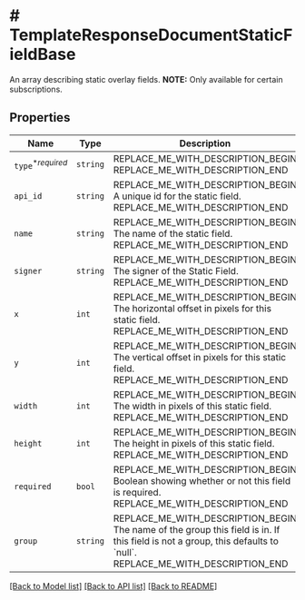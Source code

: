 # # TemplateResponseDocumentStaticFieldBase

An array describing static overlay fields. **NOTE:** Only available for certain subscriptions.

## Properties

Name | Type | Description | Notes
------------ | ------------- | ------------- | -------------
| `type`<sup>*_required_</sup> | ```string``` | REPLACE_ME_WITH_DESCRIPTION_BEGIN  REPLACE_ME_WITH_DESCRIPTION_END |  |
| `api_id` | ```string``` | REPLACE_ME_WITH_DESCRIPTION_BEGIN A unique id for the static field. REPLACE_ME_WITH_DESCRIPTION_END |  |
| `name` | ```string``` | REPLACE_ME_WITH_DESCRIPTION_BEGIN The name of the static field. REPLACE_ME_WITH_DESCRIPTION_END |  |
| `signer` | ```string``` | REPLACE_ME_WITH_DESCRIPTION_BEGIN The signer of the Static Field. REPLACE_ME_WITH_DESCRIPTION_END |  [default to 'me_now'] |
| `x` | ```int``` | REPLACE_ME_WITH_DESCRIPTION_BEGIN The horizontal offset in pixels for this static field. REPLACE_ME_WITH_DESCRIPTION_END |  |
| `y` | ```int``` | REPLACE_ME_WITH_DESCRIPTION_BEGIN The vertical offset in pixels for this static field. REPLACE_ME_WITH_DESCRIPTION_END |  |
| `width` | ```int``` | REPLACE_ME_WITH_DESCRIPTION_BEGIN The width in pixels of this static field. REPLACE_ME_WITH_DESCRIPTION_END |  |
| `height` | ```int``` | REPLACE_ME_WITH_DESCRIPTION_BEGIN The height in pixels of this static field. REPLACE_ME_WITH_DESCRIPTION_END |  |
| `required` | ```bool``` | REPLACE_ME_WITH_DESCRIPTION_BEGIN Boolean showing whether or not this field is required. REPLACE_ME_WITH_DESCRIPTION_END |  |
| `group` | ```string``` | REPLACE_ME_WITH_DESCRIPTION_BEGIN The name of the group this field is in. If this field is not a group, this defaults to &#x60;null&#x60;. REPLACE_ME_WITH_DESCRIPTION_END |  |

[[Back to Model list]](../../README.md#models) [[Back to API list]](../../README.md#endpoints) [[Back to README]](../../README.md)
